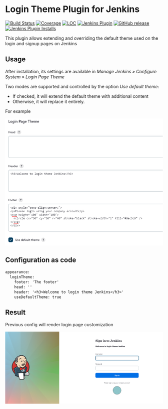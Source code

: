 # Login Theme Plugin for Jenkins

[![Build Status](https://ci.jenkins.io/job/Plugins/job/login-theme-plugin/job/main/badge/icon)](https://ci.jenkins.io/job/Plugins/job/login-theme-plugin/job/main/)
[![Coverage](https://ci.jenkins.io/job/Plugins/job/login-theme-plugin/job/main/badge/icon?status=${instructionCoverage}&subject=coverage&color=${colorInstructionCoverage})](https://ci.jenkins.io/job/Plugins/job/login-theme-plugin/job/main)
[![LOC](https://ci.jenkins.io/job/Plugins/job/login-theme-plugin/job/main/badge/icon?job=test&status=${lineOfCode}&subject=line%20of%20code&color=blue)](https://ci.jenkins.io/job/Plugins/job/login-theme-plugin/job/main)
[![Jenkins Plugin](https://img.shields.io/jenkins/plugin/v/login-theme.svg)](https://plugins.jenkins.io/login-theme)
[![GitHub release](https://img.shields.io/github/release/jenkinsci/login-theme-plugin.svg?label=changelog)](https://github.com/jenkinsci/login-theme-plugin/releases/latest)
[![Jenkins Plugin Installs](https://img.shields.io/jenkins/plugin/i/login-theme.svg?color=blue)](https://plugins.jenkins.io/login-theme)

This plugin allows extending and overriding the default theme used on the login and signup pages on Jenkins

## Usage

After installation, its settings are available in *Manage Jenkins » Configure System » Login Page Theme*

Two modes are supported and controlled by the option *Use default theme*:

* If checked, it will extend the default theme with additional
content
* Otherwise, it will replace it entirely.

For example

![System config](docs/system_config.png)

## Configuration as code

```
appearance:
  loginTheme:
    footer: 'The footer'
    head: ''
    header: '<h3>Welcome to login theme Jenkins</h3>'
    useDefaultTheme: true
```

## Result

Previous config will render login page customization

![Login page](docs/login_result.png)